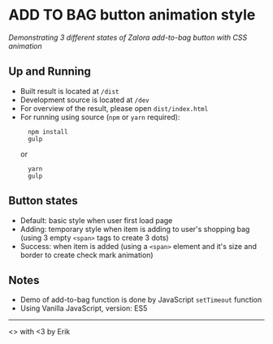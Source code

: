 # ADD TO BAG button animation style
*Demonstrating 3 different states of Zalora add-to-bag button with CSS animation*

## Up and Running
  * Built result is located at `/dist`
  * Development source is located at `/dev`
  * For overview of the result, please open `dist/index.html`
  * For running using source (`npm` or `yarn` required):
    ```
      npm install
      gulp
    ```
    or 
    ```
      yarn
      gulp
    ```

## Button states
  * Default: basic style when user first load page
  * Adding: temporary style when item is adding to user's shopping bag (using 3 empty `<span>` tags to create 3 dots)
  * Success: when item is added (using a `<span>` element and it's size and border to create check mark animation)

## Notes
  * Demo of add-to-bag function is done by JavaScript `setTimeout` function
  * Using Vanilla JavaScript, version: ES5



---
<> with <3 by Erik